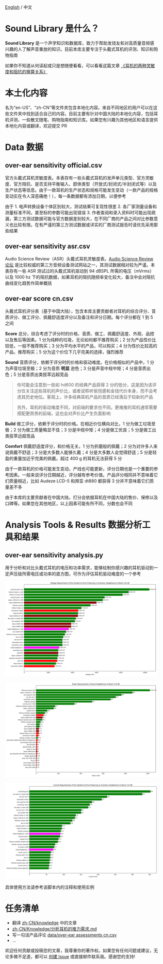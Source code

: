 [English](./README.md) / 中文

# Sound Library 是什么？

**Sound Library** 是一个声学知识和数据库，致力于帮助发烧友和对高质量音频感兴趣的人了解声音重放的知识。目前本库主要专注于头戴式耳机的评测、知识和购物指南

如果你不知道从何读起或只是想随便看看，可以看看这篇文章 [《耳机的两种灵敏度和阻抗的换算关系》](./zh-CN/Knowledge/耳机的两种灵敏度和阻抗的换算关系.md)

# 本土化内容

名为“en-US”、“zh-CN”等文件夹包含本地化内容。来自不同地区的用户可以在这些文件夹中找到适合自己的内容。目前主要有针对中国大陆的本地化内容，包括耳机评测、一些散文随笔、购物指南和知识库。如果您有兴趣为其他地区和语言提供本地化内容或翻译，欢迎提交 PR

# Data 数据

## over-ear sensitivity official.csv

官方头戴式耳机灵敏度表。本表存有一些头戴式耳机的发声单元类型、官方灵敏度、官方阻抗、是否支持平衡输入、腔体类型（开放式/封闭式/半封闭式等）以及生产状态等信息。由于一款耳机的生产状态和规格可能发生变动（一款产品的规格变动实在令人深恶痛绝！），每一条数据都有添加日期，以便参考

由于 1. 电声转换设备个体区别较大，测试结果可复现性很差 2. 各厂家测量设备和测量标准不同，甚至标的参数可能出现错误 3. 作者查阅和录入资料时可能出现疏漏，第三方测试数据可能与官方数据差别较大，在不同厂商的产品之间对比参数意义也比较有限。在有严谨的第三方测试数据或详实的厂商测试报告时请优先采用那些结果

## over-ear sensitivity asr.csv

Audio Science Review（ASR）头戴式耳机灵敏度表。[Audio Science Review 论坛](https://www.audiosciencereview.com) 是比较权威的第三方音频设备测试网站之一，其测试数据相对较为严谨。本表存有一些 ASR 测试过的头戴式耳机驱动到 94 dBSPL 所需的电压（mVrms）以及 1000 hz 下的阻抗数据，如果耳机的阻抗随频率变化较大，备注中会对阻抗曲线变化趋势作简单概括

## over-ear score cn.csv

头戴式耳机评分表（基于中国大陆），包含本库主要贡献者对耳机的综合评分、音质评分、做工评分、佩戴舒适度评分以及备注和评分日期。每个评分都在 1 到 5 之间

**Score** 总分，综合考虑了评分时的价格、音质、做工、佩戴舒适度、外观、品控以及售后等因素。1 分为纯粹的垃圾，无论如何都不推荐购买；2 分为产品性价比较低，一般不推荐购买；3 分为平均水平的产品，可以购买；4 分为性价比较高的产品，推荐购买；5 分为这个价位下几乎完美的选择，强烈推荐

**Sound** 音质评分，依赖于评分时的价格和驱动难度。在价格相似的产品中，1 分为声音垃圾至极；2 分为音质 **明显** 逊色；3 分是声音中规中矩；4 分是音质出色；5 分是音质出类拔萃远超竞品

> 你可能会注意到一些如 hd600 的经典产品获得 2 分的低分，这是因为该评分仅关注这些耳机的声价比，或者说聆听愉悦感和金钱代价本身，而不会考虑其历史地位。客观上，许多经典耳机产品的音质已经落后于较新的产品
>
> 另外，耳机的驱动难度不同，对前端的要求也不同。更难推的耳机通常需要搭配更昂贵的前端，这也会对声价比产生负面影响

**Build** 做工评分，依赖于评分时的价格。在相近价位横向对比，1 分为做工垃圾至极；2 分为做工质量略显不佳；3 分是中规中矩；4 分是做工优良；5 分是做工出类拔萃远超竞品

**Comfort** 佩戴舒适度评分，和价格无关。1 分为折磨般的佩戴；2 分为对许多人来说佩戴不舒适；3 分是大多数人能够久戴；4 分是大多数人会觉得舒适；5 分是轻盈的重量加近乎完美的佩戴。超过 400 g 的耳机无法获得 5 分

由于一款耳机的价格可能发生变动，产线也可能更新，评分日期也是一个重要的参考因素。一般来说评分日期越近，评分越有参考价值。产品评分相同并不意味着它们质量相近，比如 Audeze LCD-5 和拜亚 dt880 都获得 3 分并不意味着它们质量差不多

由于本库的主要贡献者在中国大陆，打分会依据耳机在中国大陆的售价、保修以及口碑等。如果您在其他地区，以上因素可能有所不同，分数也会不同

# Analysis Tools & Results 数据分析工具和结果

## over-ear sensitivity analysis.py

用于分析和对比头戴式耳机的电压和功率需求，能够绘制你感兴趣的耳机驱动到一定声压级所需电压或功率的直方图，可作为评估耳机驱动难度的一个参考

![Voltage Requirements of the Hardest-to-Drive Producing or Inventory Headphones to Reach 110 dB](./analysis%20results/Voltage%20Requirements%20of%20the%20Hardest-to-Drive%20Producing%20or%20Inventory%20Headphones%20to%20Reach%20110%20dB.png)

![Power Requirements of Some Headphones to Reach 110 dB](./analysis%20results/Power%20Requirements%20of%20Some%20Headphones%20to%20Reach%20110%20dB.png)

![Current Requirements of the Hardest-to-Drive Producing or Inventory Headphones to Reach 110 dB](./analysis%20results/Current%20Requirements%20of%20the%20Hardest-to-Drive%20Producing%20or%20Inventory%20Headphones%20to%20Reach%20110%20dB.png)

具体使用方法请参考该脚本内的注释和使用实例

# 任务清单

- 翻译 [zh-CN/knowledge](./zh-CN/Knowledge/) 中的文章
- [zh-CN/Knowledge/分析耳机的推力需求.md](./zh-CN/Knowledge/分析耳机的推力需求.md)
- 写一句话产品评论 [data/over-ear assessments cn.csv](./data/over-ear%20assessments%20cn.csv)
- …

欢迎任何贡献或投稿您的文章，我尊重你的著作权。如果您有任何问题或建议，无论多微不足道，都可以 [创建 Issue](https://github.com/Sha1rholder/Sound-Library/issues/new/choose) 或直接邮件联系我。感谢您的支持!
